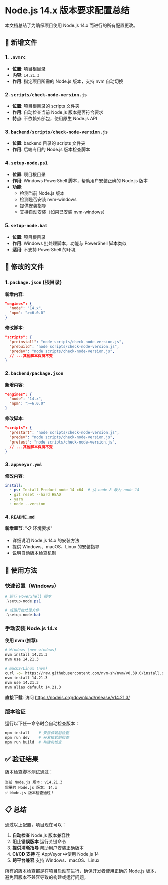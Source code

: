 # Node.js 14.x 版本要求配置总结

本文档总结了为确保项目使用 Node.js 14.x 而进行的所有配置更改。

## 📁 新增文件

### 1. `.nvmrc`
- **位置**: 项目根目录
- **内容**: `14.21.3`
- **作用**: 指定项目所需的 Node.js 版本，支持 nvm 自动切换

### 2. `scripts/check-node-version.js`
- **位置**: 项目根目录的 scripts 文件夹
- **作用**: 自动检查当前 Node.js 版本是否符合要求
- **特点**: 不依赖外部包，使用原生 Node.js API

### 3. `backend/scripts/check-node-version.js`
- **位置**: backend 目录的 scripts 文件夹
- **作用**: 后端专用的 Node.js 版本检查脚本

### 4. `setup-node.ps1`
- **位置**: 项目根目录
- **作用**: Windows PowerShell 脚本，帮助用户安装正确的 Node.js 版本
- **功能**: 
  - 检测当前 Node.js 版本
  - 检测是否安装 nvm-windows
  - 提供安装指导
  - 支持自动安装（如果已安装 nvm-windows）

### 5. `setup-node.bat`
- **位置**: 项目根目录
- **作用**: Windows 批处理脚本，功能与 PowerShell 脚本类似
- **适用**: 不支持 PowerShell 的环境

## 📝 修改的文件

### 1. `package.json` (根目录)
**新增内容**:
```json
"engines": {
  "node": "14.x",
  "npm": ">=6.0.0"
}
```

**修改脚本**:
```json
"scripts": {
  "preinstall": "node scripts/check-node-version.js",
  "prebuild": "node scripts/check-node-version.js",
  "predev": "node scripts/check-node-version.js",
  // ...其他脚本保持不变
}
```

### 2. `backend/package.json`
**新增内容**:
```json
"engines": {
  "node": "14.x",
  "npm": ">=6.0.0"
}
```

**修改脚本**:
```json
"scripts": {
  "prestart": "node scripts/check-node-version.js",
  "predev": "node scripts/check-node-version.js",
  "pretest": "node scripts/check-node-version.js",
  // ...其他脚本保持不变
}
```

### 3. `appveyor.yml`
**修改内容**:
```yaml
install:
  - ps: Install-Product node 14 x64  # 从 node 8 改为 node 14
  - git reset --hard HEAD
  - yarn
  - node --version
```

### 4. `README.md`
**新增章节**: "📋 环境要求"
- 详细说明 Node.js 14.x 的安装方法
- 提供 Windows、macOS、Linux 的安装指导
- 说明自动版本检查机制

## 🚀 使用方法

### 快速设置（Windows）
```powershell
# 运行 PowerShell 脚本
.\setup-node.ps1

# 或运行批处理文件
.\setup-node.bat
```

### 手动安装 Node.js 14.x

**使用 nvm (推荐)**:
```bash
# Windows (nvm-windows)
nvm install 14.21.3
nvm use 14.21.3

# macOS/Linux (nvm)
curl -o- https://raw.githubusercontent.com/nvm-sh/nvm/v0.39.0/install.sh | bash
nvm install 14.21.3
nvm use 14.21.3
nvm alias default 14.21.3
```

**直接下载**: 访问 https://nodejs.org/download/release/v14.21.3/

### 版本验证
运行以下任一命令时会自动检查版本：
```bash
npm install    # 安装依赖前检查
npm run dev    # 开发模式前检查
npm run build  # 构建前检查
```

## ✅ 验证结果

版本检查脚本测试通过：
```
当前 Node.js 版本: v14.21.3
需要的 Node.js 版本: 14.x
✅ Node.js 版本检查通过！
```

## 📋 总结

通过以上配置，项目现在可以：

1. **自动检查** Node.js 版本兼容性
2. **阻止错误版本** 运行关键命令
3. **提供清晰指导** 帮助用户安装正确版本
4. **CI/CD 支持** 在 AppVeyor 中使用 Node.js 14
5. **跨平台兼容** 支持 Windows、macOS、Linux

所有的版本检查都是在项目启动前进行，确保开发者使用正确的 Node.js 版本，避免因版本不兼容导致的构建或运行问题。
